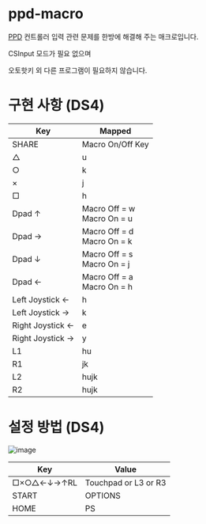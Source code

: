 # ppd-macro

[PPD](https://projectdxxx.me/) 컨트롤러 입력 관련 문제를 한방에 해결해 주는 매크로입니다.

CSInput 모드가 필요 없으며

오토핫키 외 다른 프로그램이 필요하지 않습니다.

# 구현 사항 (DS4)

| Key | Mapped |
| - | - |
| SHARE | Macro On/Off Key |
| △ | u |
| ○ | k |
| × | j |
| □ | h |
| Dpad ↑ | Macro Off = w<br>Macro On = u |
| Dpad → | Macro Off = d<br>Macro On = k |
| Dpad ↓ | Macro Off = s<br>Macro On = j |
| Dpad ← | Macro Off = a<br>Macro On = h |
| Left Joystick ← | h |
| Left Joystick → | k |
| Right Joystick ← | e |
| Right Joystick → | y |
| L1 | hu |
| R1 | jk |
| L2 | hujk |
| R2 | hujk |

# 설정 방법 (DS4)

![image](https://user-images.githubusercontent.com/25803226/171390016-a78b09ef-9f7f-43f8-94f1-6edc4339f56b.png)

| Key | Value |
| - | - |
| □×○△←↓→↑RL | Touchpad or L3 or R3 |
| START | OPTIONS |
| HOME | PS |
